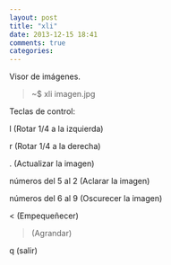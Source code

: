 ```yaml
---
layout: post
title: "xli"
date: 2013-12-15 18:41
comments: true
categories: 
---
```

Visor de imágenes.

>~$ xli imagen.jpg

Teclas de control:

l (Rotar 1/4 a la izquierda)

r (Rotar 1/4 a la derecha)

. (Actualizar la imagen)

números del 5 al 2 (Aclarar la imagen)

números del 6 al 9 (Oscurecer la imagen)

< (Empequeñecer)

> (Agrandar)

q (salir)

